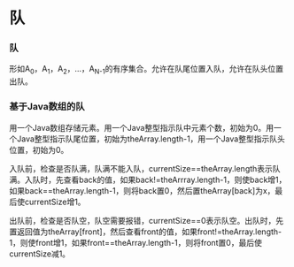 # 队

### 队

形如A<sub>0</sub>，A<sub>1</sub>，A<sub>2</sub>，…，A<sub>N-1</sub>的有序集合。允许在队尾位置入队，允许在队头位置出队。

### 基于Java数组的队

用一个Java数组存储元素。用一个Java整型指示队中元素个数，初始为0。用一个Java整型指示队尾位置，初始为theArray.length-1，用一个Java整型指示队头位置，初始为0。

入队前，检查是否队满，队满不能入队，currentSize==theArray.length表示队满。入队时，先查看back的值，如果back!=theArrray.length-1，则使back增1，如果back==theArray.length-1，则将back置0，然后置theArray[back]为x，最后使currentSize增1。

出队前，检查是否队空，队空需要报错，currentSize==0表示队空。出队时，先置返回值为theArray[front]，然后查看front的值，如果front!=theArray.length-1，则使front增1，如果front==theArray.length-1，则将front置0，最后使currentSize减1。
